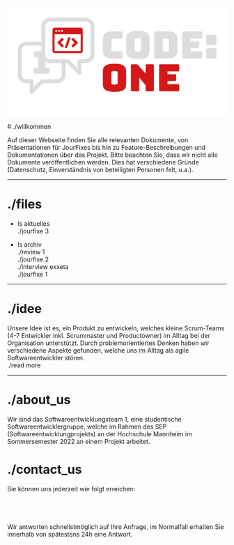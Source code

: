 <script src="https://kit.fontawesome.com/1028ae0f5b.js" crossorigin="anonymous"></script>
<style>a {text-decoration: none;}</style>
<p align="center">
    <img src="assets/images/codeone-logo-white.svg" width=512 heigth=256 />
</p>
# ./willkommen

Auf dieser Webseite finden Sie alle relevanten Dokumente, von Präsentationen für JourFixes bis hin zu Feature-Beschreibungen und Dokumentationen über das Projekt.
Bitte beachten Sie, dass wir nicht alle Dokumente veröffentlichen werden. Dies hat verschiedene Gründe (Datenschutz, Einverständnis von beteiligten Personen felt, u.a.).
  
* * *  
  
# ./files  

* ls aktuelles  
[./jourfixe 3](./pages/jourfixe_3/)

* ls archiv  
[./review 1](./pages/review_1/)  
[./jourfixe 2](./pages/jourfixe_2/)  
[./interview exxeta](pages/interviews/)  
[./jourfixe 1](./pages/jourfixe_1/)  

* * *  
# ./idee
Unsere Idee ist es, ein Produkt zu entwickeln, welches kleine Scrum-Teams (4-7 Entwickler inkl. Scrummaster und Productowner) im Alltag
bei der Organisation unterstützt. Durch problemorientiertes Denken haben wir verschiedene Aspekte gefunden, welche uns im Alltag als agile Softwareentwickler stören.  
[./read more](./pages/ideas/)

* * *
# ./about_us
Wir sind das Softwareentwicklungsteam 1, eine studentische Softwareentwicklergruppe, welche im Rahmen des SEP (Softwareentwicklungprojekts) an der Hochschule Mannheim im Sommersemester 2022 an einem Projekt arbeitet.
  
# ./contact_us

Sie können uns jederzeit wie folgt erreichen:  
<p align="center">
    <a href="mailto:support@codeone.space?subject=Anfrage%20zum%20SEP%20-%20" style="font-size:35px; text-decoration: none; color: white;"><i class="fa-solid fa-envelope"></i><span style="font-size: 16px; text-decoration: none; position:relative;top:-8px; left: 13px; text-decoration:underline;">support@codeone.space</span></a>
</p>

Wir antworten schnellstmöglich auf Ihre Anfrage, im Normalfall erhalten Sie innerhalb von spätestens 24h eine Antwort.
